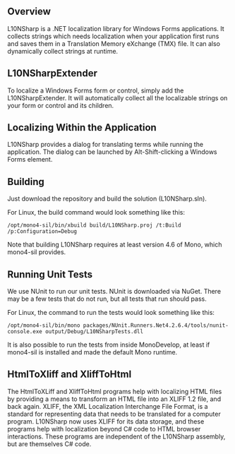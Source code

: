 ## Overview

L10NSharp is a .NET localization library for Windows Forms applications. It collects strings which needs localization when your application first runs and saves them in a Translation Memory eXchange (TMX) file. It can also dynamically collect strings at runtime.

## L10NSharpExtender

To localize a Windows Forms form or control, simply add the L10NSharpExtender. It will automatically collect all the localizable strings on your form or control and its children.

## Localizing Within the Application

L10NSharp provides a dialog for translating terms while running the application. The dialog can be launched by Alt-Shift-clicking a Windows Forms element.

## Building

Just download the repository and build the solution (L10NSharp.sln).

For Linux, the build command would look something like this:

    /opt/mono4-sil/bin/xbuild build/L10NSharp.proj /t:Build /p:Configuration=Debug

Note that building L10NSharp requires at least version 4.6 of Mono, which mono4-sil provides.

## Running Unit Tests

We use NUnit to run our unit tests. NUnit is downloaded via NuGet.  There may be a few tests that do not run, but all tests that run should pass.

For Linux, the command to run the tests would look something like this:

    /opt/mono4-sil/bin/mono packages/NUnit.Runners.Net4.2.6.4/tools/nunit-console.exe output/Debug/L10NSharpTests.dll

It is also possible to run the tests from inside MonoDevelop, at least if mono4-sil is installed and made the default Mono runtime.

## HtmlToXliff and XliffToHtml

The HtmlToXLiff and XliffToHtml programs help with localizing HTML files by providing a means to transform an HTML file into an XLIFF 1.2 file, and back again.  XLIFF, the XML Localization Interchange File Format, is a standard for representing data that needs to be translated for a computer program.  L10NSharp now uses XLIFF for its data storage, and these programs help with localization beyond C# code to HTML browser interactions.  These programs are independent of the L10NSharp assembly, but are themselves C# code.
